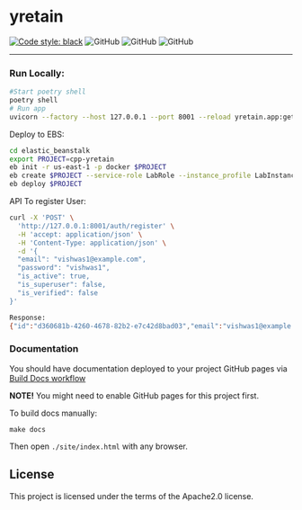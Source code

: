 # yretain
[![Code style: black](https://img.shields.io/badge/code%20style-black-000000.svg)](https://github.com/psf/black)
![GitHub](https://img.shields.io/badge/fastapi-v.0.85.0-blue)
![GitHub](https://img.shields.io/badge/python-3.8%20%7C%203.9%20%7C%203.10-blue)
![GitHub](https://img.shields.io/badge/license-Apache2.0-blue)

---

### Run Locally:

```bash
#Start poetry shell
poetry shell
# Run app
uvicorn --factory --host 127.0.0.1 --port 8001 --reload yretain.app:get_application
```

Deploy to EBS:
```bash
cd elastic_beanstalk
export PROJECT=cpp-yretain
eb init -r us-east-1 -p docker $PROJECT
eb create $PROJECT --service-role LabRole --instance_profile LabInstanceProfile --timeout 100
eb deploy $PROJECT
```

API To register User:

```bash
curl -X 'POST' \
  'http://127.0.0.1:8001/auth/register' \
  -H 'accept: application/json' \
  -H 'Content-Type: application/json' \
  -d '{
  "email": "vishwas1@example.com",
  "password": "vishwas1",
  "is_active": true,
  "is_superuser": false,
  "is_verified": false
}'

Response: 
{"id":"d360681b-4260-4678-82b2-e7c42d8bad03","email":"vishwas1@example.com","is_active":true,"is_superuser":false,"is_verified":false}%   

```

### Documentation

You should have documentation deployed to your project GitHub pages via [Build Docs workflow](https://yretain.com/actions/workflows/docs.yml)

**NOTE!** You might need to enable GitHub pages for this project first.

To build docs manually:
```shell
make docs
```

Then open `./site/index.html` with any browser.

## License

This project is licensed under the terms of the Apache2.0 license.
